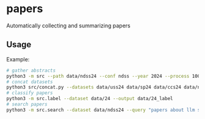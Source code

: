 # papers
Automatically collecting and summarizing papers

## Usage

Example:

```sh
# gather abstracts
python3 -m src --path data/ndss24 --conf ndss --year 2024 --process 100   
# concat datasets
python3 src/concat.py --datasets data/uss24 data/sp24 data/ccs24 data/ndss24 --output data/24     
# classify papers
python3 -m src.label --dataset data/24 --output data/24_label                        
# search papers
python3 -m src.search --dataset data/ndss24 --query "papers about llm security" --output data/ndss24_search
```
